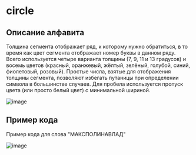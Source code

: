 # circle

## Описание алфавита
Толщина сегмента отображает ряд, к которому нужно обратиться, в то время как цвет сегмента отображает номер буквы в данном ряду. Всего используется четыре варианта толщины (7, 9, 11 и 13 градусов) и восемь цветов (красный, оранжевый, жëлтый, зелëный, голубой, синий, фиолетовый, розовый). Простые числа, взятые для отображения толщины сегмента, позволяют избегать путаницы при определении символа в большинстве случаев. Для пробела используется пропуск цвета (или просто белый цвет) с минимальной шириной.

![image](https://github.com/L140-beep/circle/assets/70793854/94c5b7d4-af58-4f20-b1d9-77595376fd66)

## Пример кода


Пример кода для слова "МАКСПОЛИНАВЛАД"


![image](https://github.com/L140-beep/circle/assets/70793854/71a03b56-9e27-4180-b468-079480d131ff)
